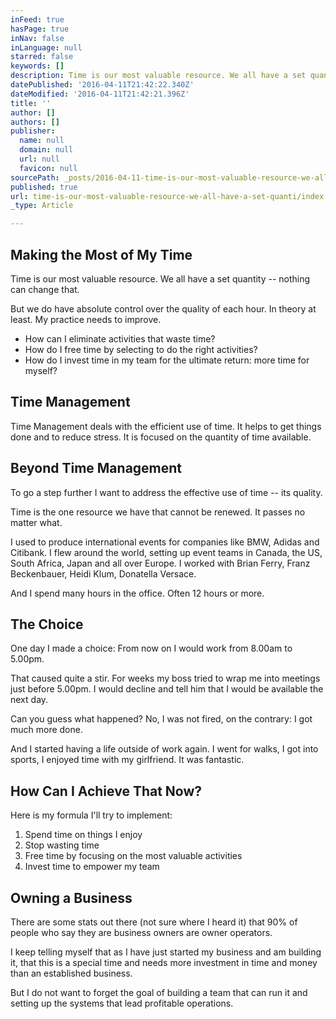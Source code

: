 ```yaml
---
inFeed: true
hasPage: true
inNav: false
inLanguage: null
starred: false
keywords: []
description: Time is our most valuable resource. We all have a set quantity – nothing can change that.
datePublished: '2016-04-11T21:42:22.340Z'
dateModified: '2016-04-11T21:42:21.396Z'
title: ''
author: []
authors: []
publisher:
  name: null
  domain: null
  url: null
  favicon: null
sourcePath: _posts/2016-04-11-time-is-our-most-valuable-resource-we-all-have-a-set-quanti.md
published: true
url: time-is-our-most-valuable-resource-we-all-have-a-set-quanti/index.html
_type: Article

---
```

## Making the Most of My Time

Time is our most valuable resource. We all have a set quantity -- nothing can change that.

But we do have absolute control over the quality of each hour. In theory at least. My  practice needs to improve.

* How can I eliminate activities that waste time?
* How do I free time by selecting to do the right activities?
* How do I invest time in my team for the ultimate return: more time for myself?

## Time Management

Time Management deals with the efficient use of time. It helps to get things done and to reduce stress. It is focused on the quantity of time available.

## Beyond Time Management

To go a step further I want to address the effective use of time -- its quality.

Time is the one resource we have that cannot be renewed. It passes no matter what.

I used to produce international events for companies like BMW, Adidas and Citibank. I flew around the world, setting up event teams in Canada, the US, South Africa, Japan and all over Europe. I worked with Brian Ferry, Franz Beckenbauer, Heidi Klum, Donatella Versace.

And I spend many hours in the office. Often 12 hours or more.

## The Choice

One day I made a choice: From now on I would work from 8.00am to 5.00pm.

That caused quite a stir. For weeks my boss tried to wrap me into meetings just before 5.00pm. I would decline and tell him that I would be available the next day.

Can you guess what happened? No, I was not fired, on the contrary: I got much more done.

And I started having a life outside of work again. I went for walks, I got into sports, I enjoyed time with my girlfriend. It was fantastic.

## How Can I Achieve That Now?

Here is my formula I'll try to implement:

1. Spend time on things I enjoy
2. Stop wasting time
3. Free time by focusing on the most valuable activities
4. Invest time to empower my team

## Owning a Business

There are some stats out there (not sure where I heard it) that 90% of people who say they are business owners are owner operators.

I keep telling myself that as I have just started my business and am building it, that this is a special time and needs more investment in time and money than an established business.

But I do not want to forget the goal of building a team that can run it and setting up the systems that lead profitable operations.